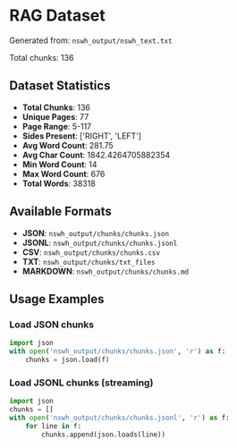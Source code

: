 # RAG Dataset

Generated from: `nswh_output/nswh_text.txt`

Total chunks: 136

## Dataset Statistics

- **Total Chunks**: 136
- **Unique Pages**: 77
- **Page Range**: 5-117
- **Sides Present**: ['RIGHT', 'LEFT']
- **Avg Word Count**: 281.75
- **Avg Char Count**: 1842.4264705882354
- **Min Word Count**: 14
- **Max Word Count**: 676
- **Total Words**: 38318

## Available Formats

- **JSON**: `nswh_output/chunks/chunks.json`
- **JSONL**: `nswh_output/chunks/chunks.jsonl`
- **CSV**: `nswh_output/chunks/chunks.csv`
- **TXT**: `nswh_output/chunks/txt_files`
- **MARKDOWN**: `nswh_output/chunks/chunks.md`

## Usage Examples

### Load JSON chunks
```python
import json
with open('nswh_output/chunks/chunks.json', 'r') as f:
    chunks = json.load(f)
```

### Load JSONL chunks (streaming)
```python
import json
chunks = []
with open('nswh_output/chunks/chunks.jsonl', 'r') as f:
    for line in f:
        chunks.append(json.loads(line))
```
